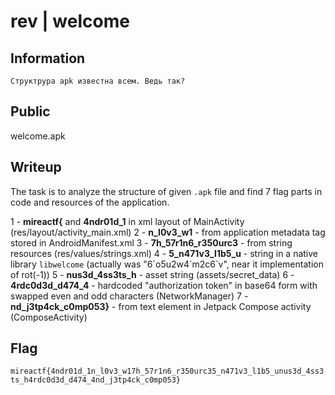 # rev | welcome

## Information
    Структрура apk известна всем. Ведь так?

## Public
welcome.apk

## Writeup
The task is to analyze the structure of given `.apk` file and find 7 flag parts in code and resources of the application.

1 - **mireactf{** and **4ndr01d_1** in xml layout of MainActivity (res/layout/activity_main.xml)
2 - **n_l0v3_w1** - from application metadata tag stored in AndroidManifest.xml
3 - **7h_57r1n6_r350urc3** - from string resources (res/values/strings.xml)
4 - **5_n471v3_l1b5_u** - string in a native library `libwelcome` (actually was "6\`o5u2w4\`m2c6\`v", near it implementation of rot(-1))
5 - **nus3d_4ss3ts_h** - asset string (assets/secret_data)
6 - **4rdc0d3d_d474_4** - hardcoded "authorization token" in base64 form with swapped even and odd characters (NetworkManager)
7 - **nd_j3tp4ck_c0mp053}** - from text element in Jetpack Compose activity (ComposeActivity)

## Flag
`mireactf{4ndr01d_1n_l0v3_w17h_57r1n6_r350urc35_n471v3_l1b5_unus3d_4ss3ts_h4rdc0d3d_d474_4nd_j3tp4ck_c0mp053}`
